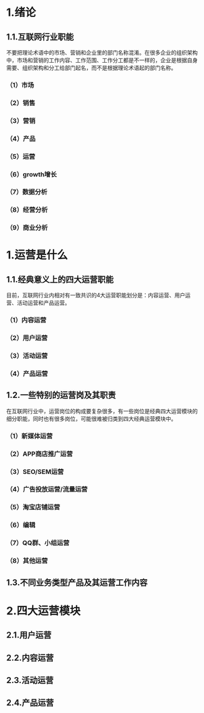 # 1.绪论
## 1.1.互联网行业职能
不要把理论术语中的市场、营销和企业里的部门名称混淆。在很多企业的组织架构中，市场和营销的工作内容、工作范围、工作分工都是不一样的，企业是根据自身需要、组织架构和分工给部门起名，而不是根据理论术语起的部门名称。

### （1）市场
### （2）销售
### （3）营销
### （4）产品
### （5）运营
### （6）growth增长
### （7）数据分析
### （8）经营分析
### （9）商业分析

# 1.运营是什么
## 1.1.经典意义上的四大运营职能
目前，互联网行业内相对有一致共识的4大运营职能划分是：内容运营、用户运营、活动运营和产品运营。

### （1）内容运营
### （2）用户运营
### （3）活动运营
### （4）产品运营

## 1.2.一些特别的运营岗及其职责
在互联网行业中，运营岗位的构成要复杂很多，有一些岗位是经典四大运营模块的细分职能，同时也有很多岗位，可能很难被归类到四大经典运营模块中。

### （1）新媒体运营
### （2）APP商店推广运营
### （3）SEO/SEM运营
### （4）广告投放运营/流量运营
### （5）淘宝店铺运营
### （6）编辑
### （7）QQ群、小组运营
### （8）其他运营

## 1.3.不同业务类型产品及其运营工作内容

# 2.四大运营模块
## 2.1.用户运营
## 2.2.内容运营
## 2.3.活动运营
## 2.4.产品运营